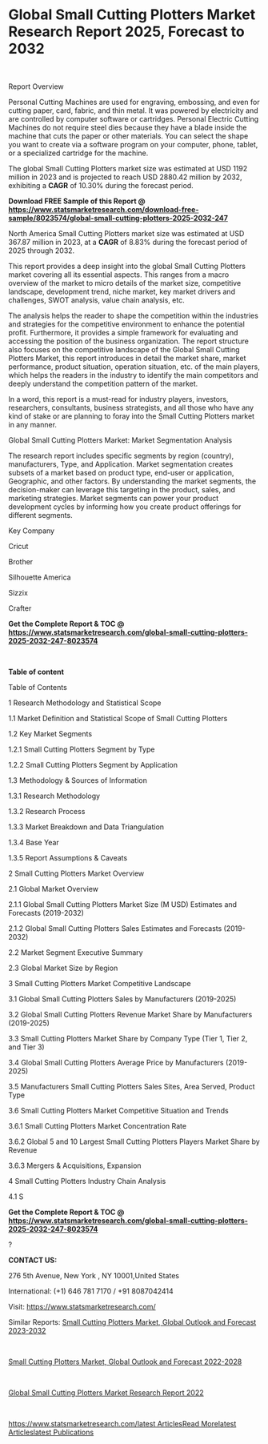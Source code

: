 <h1>Global Small Cutting Plotters Market Research Report 2025, Forecast to 2032</h1><br/><p>Report Overview</p>
 
 
 
 <p>Personal Cutting Machines are used for engraving, embossing, and even for cutting paper, card, fabric, and thin metal. It was powered by electricity and are controlled by computer software or cartridges. Personal Electric Cutting Machines do not require steel dies because they have a blade inside the machine that cuts the paper or other materials. You can select the shape you want to create via a software program on your computer, phone, tablet, or a specialized cartridge for the machine.</p>
 
 
 
 <p>The global Small Cutting Plotters market size was estimated at USD 1192 million in 2023 and is projected to reach USD 2880.42 million by 2032, exhibiting a <strong>CAGR</strong> of 10.30% during the forecast period.</p>
 
 
 
 <p><strong>Download FREE Sample of this Report @ <a href="https://www.statsmarketresearch.com/download-free-sample/8023574/global-small-cutting-plotters-2025-2032-247">https://www.statsmarketresearch.com/download-free-sample/8023574/global-small-cutting-plotters-2025-2032-247</a></strong></p>
 
 
 
 <p>North America Small Cutting Plotters market size was estimated at USD 367.87 million in 2023, at a <strong>CAGR</strong> of 8.83% during the forecast period of 2025 through 2032.</p>
 
 
 
 <p>This report provides a deep insight into the global Small Cutting Plotters market covering all its essential aspects. This ranges from a macro overview of the market to micro details of the market size, competitive landscape, development trend, niche market, key market drivers and challenges, SWOT analysis, value chain analysis, etc.</p>
 
 
 
 <p>The analysis helps the reader to shape the competition within the industries and strategies for the competitive environment to enhance the potential profit. Furthermore, it provides a simple framework for evaluating and accessing the position of the business organization. The report structure also focuses on the competitive landscape of the Global Small Cutting Plotters Market, this report introduces in detail the market share, market performance, product situation, operation situation, etc. of the main players, which helps the readers in the industry to identify the main competitors and deeply understand the competition pattern of the market.</p>
 
 
 
 <p>In a word, this report is a must-read for industry players, investors, researchers, consultants, business strategists, and all those who have any kind of stake or are planning to foray into the Small Cutting Plotters market in any manner.</p>
 
 
 
 <p>Global Small Cutting Plotters Market: Market Segmentation Analysis</p>
 
 
 
 <p>The research report includes specific segments by region (country), manufacturers, Type, and Application. Market segmentation creates subsets of a market based on product type, end-user or application, Geographic, and other factors. By understanding the market segments, the decision-maker can leverage this targeting in the product, sales, and marketing strategies. Market segments can power your product development cycles by informing how you create product offerings for different segments.</p>
 
 
 
 <p>Key Company</p>
 
 
 
 <p>Cricut</p>
 
 
 
 <p>Brother</p>
 
 
 
 <p>Silhouette America</p>
 
 
 
 <p>Sizzix</p>
 
 
 
 <p>Crafter</p>
 
 
 
 <div><b>Get the Complete Report & TOC @ <a href="https://www.statsmarketresearch.com/global-small-cutting-plotters-2025-2032-247-8023574">https://www.statsmarketresearch.com/global-small-cutting-plotters-2025-2032-247-8023574</a></b></div>
 
 
 
 <p><br />
 
 <b>Table of content</b></p>
 
 
 
 <p>Table of Contents<br />
 
 1 Research Methodology and Statistical Scope<br />
 
 1.1 Market Definition and Statistical Scope of Small Cutting Plotters<br />
 
 1.2 Key Market Segments<br />
 
 1.2.1 Small Cutting Plotters Segment by Type<br />
 
 1.2.2 Small Cutting Plotters Segment by Application<br />
 
 1.3 Methodology & Sources of Information<br />
 
 1.3.1 Research Methodology<br />
 
 1.3.2 Research Process<br />
 
 1.3.3 Market Breakdown and Data Triangulation<br />
 
 1.3.4 Base Year<br />
 
 1.3.5 Report Assumptions & Caveats<br />
 
 2 Small Cutting Plotters Market Overview<br />
 
 2.1 Global Market Overview<br />
 
 2.1.1 Global Small Cutting Plotters Market Size (M USD) Estimates and Forecasts (2019-2032)<br />
 
 2.1.2 Global Small Cutting Plotters Sales Estimates and Forecasts (2019-2032)<br />
 
 2.2 Market Segment Executive Summary<br />
 
 2.3 Global Market Size by Region<br />
 
 3 Small Cutting Plotters Market Competitive Landscape<br />
 
 3.1 Global Small Cutting Plotters Sales by Manufacturers (2019-2025)<br />
 
 3.2 Global Small Cutting Plotters Revenue Market Share by Manufacturers (2019-2025)<br />
 
 3.3 Small Cutting Plotters Market Share by Company Type (Tier 1, Tier 2, and Tier 3)<br />
 
 3.4 Global Small Cutting Plotters Average Price by Manufacturers (2019-2025)<br />
 
 3.5 Manufacturers Small Cutting Plotters Sales Sites, Area Served, Product Type<br />
 
 3.6 Small Cutting Plotters Market Competitive Situation and Trends<br />
 
 3.6.1 Small Cutting Plotters Market Concentration Rate<br />
 
 3.6.2 Global 5 and 10 Largest Small Cutting Plotters Players Market Share by Revenue<br />
 
 3.6.3 Mergers & Acquisitions, Expansion<br />
 
 4 Small Cutting Plotters Industry Chain Analysis<br />
 
 4.1 S</p>
 
 
 
 <div><b>Get the Complete Report & TOC @ <a href="https://www.statsmarketresearch.com/global-small-cutting-plotters-2025-2032-247-8023574">https://www.statsmarketresearch.com/global-small-cutting-plotters-2025-2032-247-8023574</a></b></div>
 
 
 
 <p>? </p>
 
 
 
 <p><b>CONTACT US:</b><br />
 
 276 5th Avenue, New York , NY 10001,United States<br />
 
 International: (+1) 646 781 7170 / +91 8087042414<br />
 
 Visit: <a href="https://www.statsmarketresearch.com/">https://www.statsmarketresearch.com/</a><br />
 
 Similar Reports: <a href="https://www.statsmarketresearch.com/global-small-cutting-plotters-2025-2032-247-8023574">Small Cutting Plotters Market, Global Outlook and Forecast 2023-2032</a><br />
 
 <br />
 
 <a href="https://www.statsmarketresearch.com/global-small-cutting-plotters-2025-2032-247-8023574">Small Cutting Plotters Market, Global Outlook and Forecast 2022-2028</a><br />
 
 <br />
 
 <a href="https://www.statsmarketresearch.com/global-small-cutting-plotters-2025-2032-247-8023574">Global Small Cutting Plotters Market Research Report 2022</a><br />
 
 <br />
 
 <a href="https://gyeongbokgung.com">https://www.statsmarketresearch.com/</a><a href="https://hallyeomaritime.com">latest Articles</a><a href="https://jingwansa.com">Read More</a><a href="https://nguoiviet.jp/">latest Articles</a><a href="https://www.intelmarketresearch.com/">latest Publications</a></p>